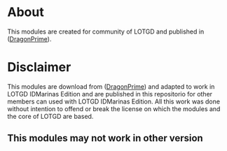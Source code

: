# About #

This modules are created for community of LOTGD and published in ([DragonPrime](http://dragonprime.net)).

# Disclaimer #

This modules are download from ([DragonPrime](http://dragonprime.net)) and adapted to work in LOTGD IDMarinas Edition and are published in this repositorio for other members can used with LOTGD IDMarinas Edition.
All this work was done without intention to offend or break the license on which the modules and the core of LOTGD are based.

## This modules may not work in other version ##